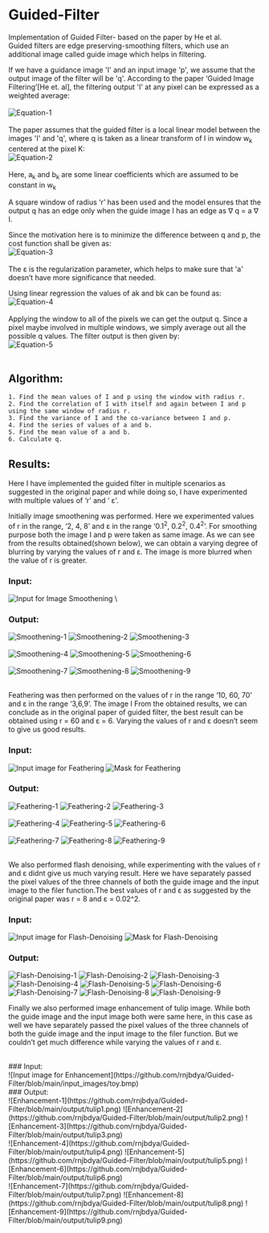 # Guided-Filter
Implementation of Guided Filter- based on the paper by He et al.
<br />
Guided filters are edge preserving-smoothing filters, which use an additional image called guide image which helps in filtering. 

If we have a guidance image 'I' and an input image 'p', we assume that the output image of the filter will be 'q'.  According to the paper ‘Guided Image Filtering’[He et. al], the filtering output 'I' at any pixel can be expressed as a weighted average:<br />
<br />
![Equation-1](https://github.com/rnjbdya/Guided-Filter/blob/main/eqns_from_paper/eqn-1.png) \
<br />
The paper assumes that the guided filter is a local linear model between the images 'I' and 'q', where q is taken as a linear transform of I in window w<sub>k</sub>  centered at the pixel K:
<br />
![Equation-2](https://github.com/rnjbdya/Guided-Filter/blob/main/eqns_from_paper/eqn-2.png) \
<br />
Here, a<sub>k</sub> and b<sub>k</sub> are some linear coefficients which are assumed to be constant in w<sub>k</sub>

A square window of radius ‘r’ has been used and the model ensures that the output q has an edge only when the guide image I has an edge as ∇ q = a ∇ I.

Since the motivation here is to minimize the difference between q and p, the cost function shall be given as:
<br />
![Equation-3](https://github.com/rnjbdya/Guided-Filter/blob/main/eqns_from_paper/eqn-3.png) \
<br />
The ε is the regularization parameter, which helps to make sure that 'a' doesn’t have more significance that needed.

Using linear regression the values of ak and bk can be found as:
<br />
![Equation-4](https://github.com/rnjbdya/Guided-Filter/blob/main/eqns_from_paper/eqn-4.png) \
<br />
Applying the window to all of the pixels we can get the output q. Since a pixel maybe involved in multiple windows, we simply average out all the possible q values. The filter output is then given by:
<br />
![Equation-5](https://github.com/rnjbdya/Guided-Filter/blob/main/eqns_from_paper/eqn-5.png) \
<br />
## Algorithm:
    1. Find the mean values of I and p using the window with radius r.
    2. Find the correlation of I with itself and again between I and p using the same window of radius r.
    3. Find the variance of I and the co-variance between I and p.
    4. Find the series of values of a and b.
    5. Find the mean value of a and b.
    6. Calculate q.
    
## Results:
 Here I have implemented the guided filter in multiple scenarios as suggested in the original paper and while doing so, I have experimented with multiple values of ‘r’ and ‘ ε’.

Initially image smoothening was performed. Here we experimented values of r in the range, ‘2, 4, 8’
and  ε in the range ‘0.1<sup>2</sup>, 0.2<sup>2</sup>, 0.4<sup>2</sup>’. For smoothing purpose both the image I and p were taken as same image. As we can see from the results obtained(shown below), we can obtain a varying degree of blurring by varying the values of r and  ε. The image is more blurred when the value of r is greater.

### Input:
![Input for Image Smoothening](https://github.com/rnjbdya/Guided-Filter/blob/main/input_images/cat.bmp) \

### Output:
![Smoothening-1](https://github.com/rnjbdya/Guided-Filter/blob/main/output/cat_smoothed1.png)
![Smoothening-2](https://github.com/rnjbdya/Guided-Filter/blob/main/output/cat_smoothed2.png)
![Smoothening-3](https://github.com/rnjbdya/Guided-Filter/blob/main/output/cat_smoothed3.png)  \
<br />
![Smoothening-4](https://github.com/rnjbdya/Guided-Filter/blob/main/output/cat_smoothed4.png)
![Smoothening-5](https://github.com/rnjbdya/Guided-Filter/blob/main/output/cat_smoothed5.png)
![Smoothening-6](https://github.com/rnjbdya/Guided-Filter/blob/main/output/cat_smoothed6.png)  \
<br />
![Smoothening-7](https://github.com/rnjbdya/Guided-Filter/blob/main/output/cat_smoothed7.png)
![Smoothening-8](https://github.com/rnjbdya/Guided-Filter/blob/main/output/cat_smoothed8.png)
![Smoothening-9](https://github.com/rnjbdya/Guided-Filter/blob/main/output/cat_smoothed9.png)  \
<br />

Feathering was then performed on the values of r in the range ‘10, 60, 70’ and  ε in the range ‘3,6,9’. The image I From the obtained results, we can conclude as in the original paper of guided filter, the best result can be obtained using r = 60 and  ε = 6. Varying the values of r and  ε doesn’t seem to give us good results.

### Input:
![Input image for Feathering](https://github.com/rnjbdya/Guided-Filter/blob/main/input_images/toy.bmp)
![Mask for Feathering](https://github.com/rnjbdya/Guided-Filter/blob/main/input_images/toy-mask.bmp)
<br />
### Output:
![Feathering-1](https://github.com/rnjbdya/Guided-Filter/blob/main/output/feathering1.png)
![Feathering-2](https://github.com/rnjbdya/Guided-Filter/blob/main/output/feathering2.png)
![Feathering-3](https://github.com/rnjbdya/Guided-Filter/blob/main/output/feathering3.png)  \
<br />
![Feathering-4](https://github.com/rnjbdya/Guided-Filter/blob/main/output/feathering4.png)
![Feathering-5](https://github.com/rnjbdya/Guided-Filter/blob/main/output/feathering5.png)
![Feathering-6](https://github.com/rnjbdya/Guided-Filter/blob/main/output/feathering6.png)  \
<br />
![Feathering-7](https://github.com/rnjbdya/Guided-Filter/blob/main/output/feathering7.png)
![Feathering-8](https://github.com/rnjbdya/Guided-Filter/blob/main/output/feathering8.png)
![Feathering-9](https://github.com/rnjbdya/Guided-Filter/blob/main/output/feathering9.png)  \
<br />

We also performed flash denoising, while experimenting with the values of r and  ε didnt give us much varying result.  Here we have separately passed the pixel values of the three channels of both the guide image and the input image to the filer function.The best values of r and  ε as suggested by the original paper was r = 8 and  ε = 0.02^2.

### Input:
![Input image for Flash-Denoising](https://github.com/rnjbdya/Guided-Filter/blob/main/input_images/toy.bmp)
![Mask for Flash-Denoising](https://github.com/rnjbdya/Guided-Filter/blob/main/input_images/toy-mask.bmp)
### Output:
![Flash-Denoising-1](https://github.com/rnjbdya/Guided-Filter/blob/main/output/cave1.png)
![Flash-Denoising-2](https://github.com/rnjbdya/Guided-Filter/blob/main/output/cave2.png)
![Flash-Denoising-3](https://github.com/rnjbdya/Guided-Filter/blob/main/output/cave3.png)
<br />
![Flash-Denoising-4](https://github.com/rnjbdya/Guided-Filter/blob/main/output/cave4.png)
![Flash-Denoising-5](https://github.com/rnjbdya/Guided-Filter/blob/main/output/cave5.png)
![Flash-Denoising-6](https://github.com/rnjbdya/Guided-Filter/blob/main/output/cave6.png)
<br />
![Flash-Denoising-7](https://github.com/rnjbdya/Guided-Filter/blob/main/output/cave7.png)
![Flash-Denoising-8](https://github.com/rnjbdya/Guided-Filter/blob/main/output/cave8.png)
![Flash-Denoising-9](https://github.com/rnjbdya/Guided-Filter/blob/main/output/cave9.png)
<br />

Finally we also performed image enhancement of tulip image. While both the guide image and the input image both were same here, in this case as well we have separately passed the pixel values of the three channels of both the guide image and the input image to the filer function. But we couldn’t get much difference while varying the values of r and  ε.


<br />
### Input:
<br />
![Input image for Enhancement](https://github.com/rnjbdya/Guided-Filter/blob/main/input_images/toy.bmp)
<br />
### Output:
<br />
![Enhancement-1](https://github.com/rnjbdya/Guided-Filter/blob/main/output/tulip1.png)
![Enhancement-2](https://github.com/rnjbdya/Guided-Filter/blob/main/output/tulip2.png)
![Enhancement-3](https://github.com/rnjbdya/Guided-Filter/blob/main/output/tulip3.png)
<br />
![Enhancement-4](https://github.com/rnjbdya/Guided-Filter/blob/main/output/tulip4.png)
![Enhancement-5](https://github.com/rnjbdya/Guided-Filter/blob/main/output/tulip5.png)
![Enhancement-6](https://github.com/rnjbdya/Guided-Filter/blob/main/output/tulip6.png)
<br />
![Enhancement-7](https://github.com/rnjbdya/Guided-Filter/blob/main/output/tulip7.png)
![Enhancement-8](https://github.com/rnjbdya/Guided-Filter/blob/main/output/tulip8.png)
![Enhancement-9](https://github.com/rnjbdya/Guided-Filter/blob/main/output/tulip9.png)
<br />
